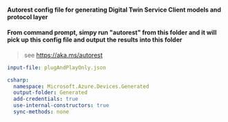 #### Autorest config file for generating Digital Twin Service Client models and protocol layer

#### From command prompt, simpy run "autorest" from this folder and it will pick up this config file and output the results into this folder

> see https://aka.ms/autorest

``` yaml 
input-file: plugAndPlayOnly.json

csharp:
  namespace: Microsoft.Azure.Devices.Generated
  output-folder: Generated
  add-credentials: true                
  use-internal-constructors: true
  sync-methods: none
```